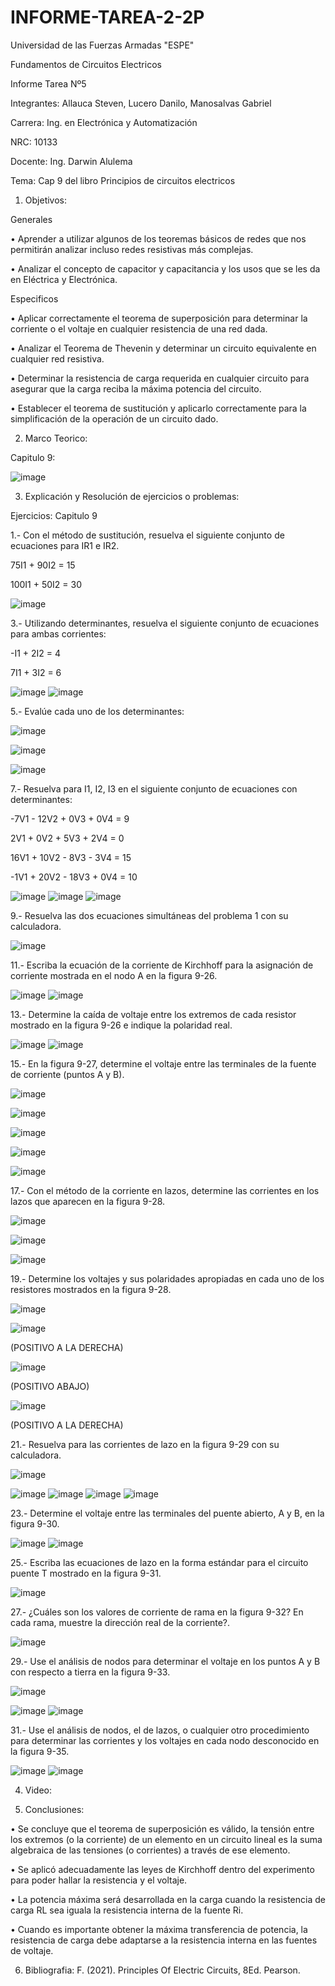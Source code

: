 # INFORME-TAREA-2-2P

Universidad de las Fuerzas Armadas "ESPE"

Fundamentos de Circuitos Electricos

Informe Tarea Nº5

Integrantes: Allauca Steven, Lucero Danilo, Manosalvas Gabriel

Carrera: Ing. en Electrónica y Automatización

NRC: 10133

Docente: Ing. Darwin Alulema

Tema: Cap 9 del libro Principios de circuitos electricos

1. Objetivos:

Generales

• Aprender a utilizar algunos de los teoremas básicos de redes que nos permitirán analizar incluso redes resistivas más complejas.

• Analizar el concepto de capacitor y capacitancia y los usos que se les da en Eléctrica y Electrónica.

Especificos

• Aplicar correctamente el teorema de superposición para determinar la corriente o el voltaje en cualquier resistencia de una red dada.

• Analizar el Teorema de Thevenin y determinar un circuito equivalente en cualquier red resistiva.

• Determinar la resistencia de carga requerida en cualquier circuito para asegurar que la carga reciba la máxima potencia del circuito.

• Establecer el teorema de sustitución y aplicarlo correctamente para la simplificación de la operación de un circuito dado.

2. Marco Teorico:

Capitulo 9:

![image](https://user-images.githubusercontent.com/93210648/148930596-160cade7-59cd-4b3f-a8b1-f494d89114c3.png)

3. Explicación y Resolución de ejercicios o problemas:

Ejercicios: Capitulo 9

1.- Con el método de sustitución, resuelva el siguiente conjunto de ecuaciones para IR1 e IR2.

75I1 + 90I2 = 15

100I1 + 50I2 = 30

![image](https://user-images.githubusercontent.com/93210648/148931774-013c8390-d275-48a1-abbe-7d577ee9d278.png)

3.- Utilizando determinantes, resuelva el siguiente conjunto de ecuaciones para ambas corrientes:

-I1 + 2I2 = 4

7I1 + 3I2 = 6

![image](https://user-images.githubusercontent.com/93210648/148931928-c8f9fcfa-29a6-48c9-b02b-e9cfcebb2dcf.png)
![image](https://user-images.githubusercontent.com/93210648/148931956-3b3e7d2d-46c0-4c2a-90ff-a4c670b4de2b.png)

5.- Evalúe cada uno de los determinantes:

![image](https://user-images.githubusercontent.com/93210648/148932317-61ca4b0e-1acf-4899-a856-812e567d04c8.png)

![image](https://user-images.githubusercontent.com/93210648/148932343-86592469-6313-46af-a830-f08090386b86.png)

![image](https://user-images.githubusercontent.com/93210648/148932368-bed8ef3a-10af-4c3d-915b-4cd607c99967.png)

7.- Resuelva para I1, I2, I3 en el siguiente conjunto de ecuaciones con determinantes:

-7V1 - 12V2 + 0V3 + 0V4 = 9

2V1 + 0V2 + 5V3 + 2V4 = 0

16V1 + 10V2 - 8V3 - 3V4 = 15

-1V1 + 20V2 - 18V3 + 0V4 = 10

![image](https://user-images.githubusercontent.com/93210648/148932484-28615914-87ba-466d-9048-4d961289b64e.png)
![image](https://user-images.githubusercontent.com/93210648/148932513-f1f9545a-cf62-415b-8110-5865a027d4a4.png)
![image](https://user-images.githubusercontent.com/93210648/148932542-f82f3cae-2c57-48da-bdd5-08c0a70fe605.png)

9.- Resuelva las dos ecuaciones simultáneas del problema 1 con su calculadora.

![image](https://user-images.githubusercontent.com/93210648/148932698-2f0f03ca-1caa-4e26-b5f3-08e7ef713e2e.png)

11.- Escriba la ecuación de la corriente de Kirchhoff para la asignación de corriente mostrada en el nodo A en la figura 9-26.

![image](https://user-images.githubusercontent.com/93210648/148932787-222fbb1f-77d2-4282-91a5-b815d748ee9a.png)
![image](https://user-images.githubusercontent.com/93210648/148932822-f4681f93-2375-463a-bb77-9568f74e6831.png)

13.- Determine la caída de voltaje entre los extremos de cada resistor mostrado en la figura 9-26 e indique la polaridad real.

![image](https://user-images.githubusercontent.com/93210648/148933192-1905841f-bbb9-490b-b018-4ca7d08cc2d9.png)
![image](https://user-images.githubusercontent.com/93210648/148933216-bc80b4e4-0d80-4996-840b-4465d4513249.png)

15.- En la figura 9-27, determine el voltaje entre las terminales de la fuente de corriente (puntos A y B).

![image](https://user-images.githubusercontent.com/93210648/148933296-b7d935c1-2617-4db5-806a-bab1fcc8039d.png)

![image](https://user-images.githubusercontent.com/93210648/148933325-d232066a-da0d-4e0d-a19a-7177be1ec7e1.png)

![image](https://user-images.githubusercontent.com/93210648/148933447-b2a93fee-df1f-4857-ad08-8454c5c8f079.png)

![image](https://user-images.githubusercontent.com/93210648/148933473-9cda7c88-02a1-40f5-a468-9a91e8d04751.png)

![image](https://user-images.githubusercontent.com/93210648/148933503-550650cb-a145-4c1a-91e9-03c74d261fa6.png)

17.- Con el método de la corriente en lazos, determine las corrientes en los lazos que aparecen en la figura 9-28.

![image](https://user-images.githubusercontent.com/93210648/148933568-01390d81-3993-40b6-95eb-650665a09b1f.png)

![image](https://user-images.githubusercontent.com/93210648/148933598-a5789769-6651-402d-8f34-5ec1c11c91d1.png)

![image](https://user-images.githubusercontent.com/93210648/148933635-96afef36-4cdc-49a2-87d7-932e4e265583.png)

19.- Determine los voltajes y sus polaridades apropiadas en cada uno de los resistores mostrados en la figura
9-28.

![image](https://user-images.githubusercontent.com/93210648/148933873-1d6e926e-a0f0-4651-932a-f53975e24754.png)


![image](https://user-images.githubusercontent.com/93210648/148934480-02031196-6f86-4856-a379-997b6a431183.png) 

(POSITIVO A LA DERECHA)

![image](https://user-images.githubusercontent.com/93210648/148934552-5e4bf5c5-c32d-4784-875c-1e3cb2893011.png)

(POSITIVO ABAJO)

![image](https://user-images.githubusercontent.com/93210648/148935018-dd64a2a9-613a-4703-91a8-12b8b36ad41d.png)

(POSITIVO A LA DERECHA)

21.- Resuelva para las corrientes de lazo en la figura 9-29 con su calculadora.

![image](https://user-images.githubusercontent.com/93210648/148935234-435c55d6-5cd7-47b1-9d00-2179883dc155.png)

![image](https://user-images.githubusercontent.com/93210648/148935423-18d4d54b-d8bf-4fad-8ed3-814f46622c90.png)
![image](https://user-images.githubusercontent.com/93210648/148935556-0979ac6e-9921-4ec5-8534-b5e44155db1b.png)
![image](https://user-images.githubusercontent.com/93210648/148935757-4faf5f78-0c1c-45af-82f5-f04ec7e75c6e.png)
![image](https://user-images.githubusercontent.com/93210648/148935782-1bb12a2a-360b-4475-99b7-888636fb8b03.png)

23.- Determine el voltaje entre las terminales del puente abierto, A y B, en la figura 9-30.

![image](https://user-images.githubusercontent.com/93210648/148936112-cf3c90f0-bdc8-42ad-ad5b-2125d4571db5.png)
![image](https://user-images.githubusercontent.com/93210648/148936208-1cf21940-2826-47f2-a79a-697d5b58aa62.png)

25.- Escriba las ecuaciones de lazo en la forma estándar para el circuito puente T mostrado en la figura 9-31.

![image](https://user-images.githubusercontent.com/93210648/148936448-1fe84aca-25da-4c73-aabc-89a16e3822fd.png)

27.- ¿Cuáles son los valores de corriente de rama en la figura 9-32? En cada rama, muestre la dirección real de la corriente?.

![image](https://user-images.githubusercontent.com/93210648/148936560-aa73757f-7cbe-442b-b153-6ff4d6e68538.png)

29.- Use el análisis de nodos para determinar el voltaje en los puntos A y B con respecto a tierra en la figura 9-33.

![image](https://user-images.githubusercontent.com/93210648/148936618-2f4b6403-9ea3-4332-8e6d-0842c064179b.png)

![image](https://user-images.githubusercontent.com/93210648/148936680-3ca88e3d-eb03-425f-afb6-4d07e1fd52f0.png)
![image](https://user-images.githubusercontent.com/93210648/148936725-d7c4efff-e52a-4422-98a0-c1f764ed1f22.png)

31.- Use el análisis de nodos, el de lazos, o cualquier otro procedimiento para determinar las corrientes y los voltajes en cada nodo desconocido en la figura 9-35.

![image](https://user-images.githubusercontent.com/93210648/148936994-22444475-e821-43f1-9e4a-de7a3c2fd499.png)
![image](https://user-images.githubusercontent.com/93210648/148937026-6e7580f3-bfb2-4907-b73a-b640764eee38.png)

4. Video:



5. Conclusiones:

• Se concluye que el teorema de superposición es válido, la tensión entre los extremos (o la corriente) de un elemento en un circuito lineal es la suma algebraica de las tensiones (o corrientes) a través de ese elemento.

• Se aplicó adecuadamente las leyes de Kirchhoff dentro del experimento para poder hallar la resistencia y el voltaje.

• La potencia máxima será desarrollada en la carga cuando la resistencia de carga RL sea iguala la resistencia interna de la fuente Ri.

• Cuando es importante obtener la máxima transferencia de potencia, la resistencia de carga debe adaptarse a la resistencia interna en las fuentes de voltaje.


6. Bibliografia:
F. (2021). Principles Of Electric Circuits, 8Ed. Pearson.




